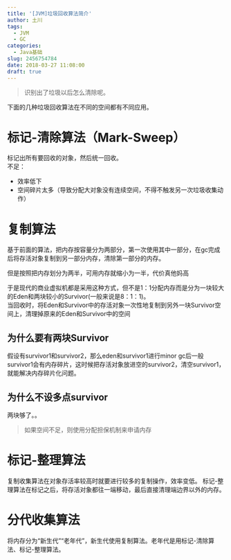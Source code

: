 ```yaml
---
title: '[JVM]垃圾回收算法简介'
author: 土川
tags:
  - JVM
  - GC
categories:
  - Java基础
slug: 2456754784
date: 2018-03-27 11:08:00
draft: true
---
```

> 识别出了垃圾以后怎么清除呢。

<!--more-->
下面的几种垃圾回收算法在不同的空间都有不同应用。
# 标记-清除算法（Mark-Sweep）
标记出所有要回收的对象，然后统一回收。  
不足：
* 效率低下 
* 空间碎片太多（导致分配大对象没有连续空间，不得不触发另一次垃圾收集动作）

# 复制算法
基于前面的算法，把内存按容量分为两部分，第一次使用其中一部分，在gc完成后将存活对象复制到另一部分内存，清除第一部分的内存。

但是按照把内存划分为两半，可用内存就缩小为一半，代价真他妈高

于是现代的商业虚拟机都是采用这种方式，但不是1：1分配内存而是分为一块较大的Eden和两块较小的Survivor(一般来说是8：1：1)。  
当回收时，将Eden和Survivor中的存活对象一次性地复制到另外一块Survivor空间上，清理掉原来的Eden和Survivor中的空间

## 为什么要有两块Survivor
假设有survivor1和survivor2，那么eden和survivor1进行minor gc后一般survivor1会有内存碎片，这时候把存活对象放进空的survivor2，清空survivor1，就能解决内存碎片化问题。
## 为什么不设多点survivor
两块够了。。

> 如果空间不足，则使用分配担保机制来申请内存

# 标记-整理算法
复制收集算法在对象存活率较高时就要进行较多的复制操作，效率变低。
标记-整理算法在标记之后，将存活对象都往一端移动，最后直接清理端边界以外的内存。

# 分代收集算法
将内存分为“新生代”“老年代”，新生代使用复制算法。老年代是用标记-清除算法、标记-整理算法。